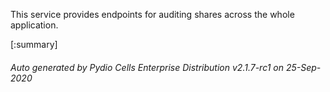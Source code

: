 






This service provides endpoints for auditing shares across the whole application.

[:summary]

###### Auto generated by Pydio Cells Enterprise Distribution v2.1.7-rc1 on 25-Sep-2020
